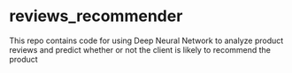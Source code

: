 # reviews_recommender
This repo contains code for using Deep Neural Network to analyze product reviews and predict whether or not the client is likely to recommend the product
